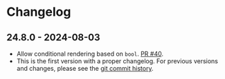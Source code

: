 # Changelog

## 24.8.0 - 2024-08-03
- Allow conditional rendering based on `bool`. [PR #40](https://github.com/pelme/htpy/pull/41).
- This is the first version with a proper changelog. For previous versions and changes,
please see the [git commit
history](https://github.com/pelme/htpy/commits/main/?since=2023-10-19&until=2024-07-17).
